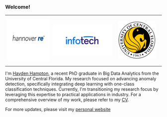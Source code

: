 ### Welcome!

<div align="center">
    <table width="100%">
	    <tr style="border: 0px;">
    	    <td width="30%">
	    	<img src="https://github.com/haydendhampton/haydendhampton/blob/main/hannoverre_logo.jpg" width="175"/>
	    </td width="30%">
            <td style="padding:0px">
            	<img src="https://github.com/haydendhampton/haydendhampton/blob/main/infotech_logo.png" width="200"/>
	    </td width="25%">
            <td style="padding:20px">
            	<img src="https://github.com/haydendhampton/haydendhampton/blob/main/ucf_logo.png" width="125"/>
            </td>
        </tr>
    </table>
</div>

I'm [Hayden Hampton](https://haydenhampton.com/), a recent PhD graduate in Big Data Analytics from the University of Central Florida. My research focused on advancing anomaly detection, specifically integrating deep learning with one-class classification techniques. Currently, I'm transitioning my research focus by leveraging this expertise to practical applications in industry. For a comprehensive overview of my work, please refer to my [CV](https://haydenhampton.com/wp-content/uploads/2024/01/Hayden_Hampton_CV.pdf).

For more updates, please visit my [personal website](https://haydenhampton.com/)






